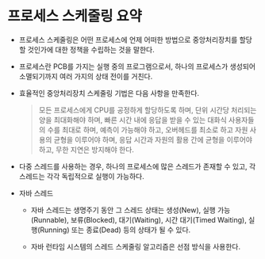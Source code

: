 # 프로세스 스케줄링 요약

- 프로세스 스케줄링은 어떤 프로세스에 언제 어떠한 방법으로 중앙처리장치를 할당할 것인가에 대한 정책을 수립하는 것을 말한다.

- 프로세스란 PCB를 가지는 실행 중의 프로그램으로서, 하나의 프로세스가 생성되어 소멸되기까지 여러 가지의 상태 전이를 거친다.

- 효율적인 중앙처리장치 스케줄링 기법은 다음 사항을 만족한다.

    > 모든 프로세스에게 CPU를 공정하게 할당하도록 하며,
    > 단위 시간당 처리되는 양을 최대화해야 하며, 
    > 빠른 시간 내에 응답을 받을 수 있는 대화식 사용자들의 수를 최대로 하며, 
    > 예측이 가능해야 하고,
    > 오버헤드를 최소로 하고 자원 사용의 균형을 이루어야 하며,
    > 응답 시간과 자원의 활용 간에 균형을 이루어야 하고,
    > 무한 지연은 방지해야 한다.

- 다중 스레드를 사용하는 경우, 하나의 프로세스에 많은 스레드가 존재할 수 있고, 각 스레드는 각각 독립적으로 실행이 가능하다.

- 자바 스레드

    - 자바 스레드는 생명주기 동안 그 스레드 상태는 생성(New), 실행 가능(Runnable), 보류(Blocked), 대기(Waiting), 시간 대기(Timed Waiting), 실행(Running) 또는 종료(Dead) 등의 상태가 될 수 있다.

    - 자바 런타임 시스템의 스레드 스케줄링 알고리즘은 선점 방식을 사용한다.